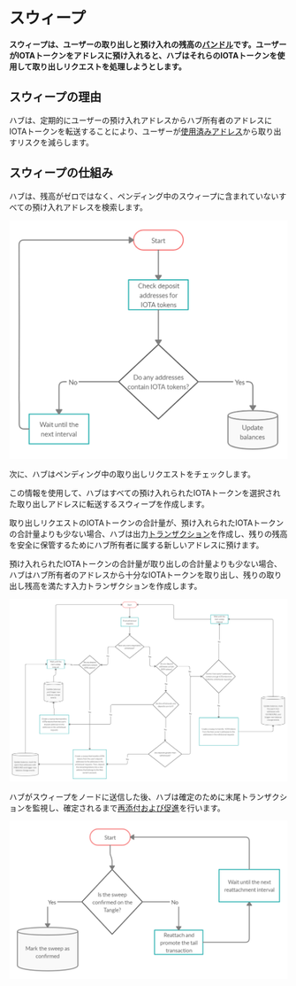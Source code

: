 # スウィープ
<!-- # Sweeps -->

**スウィープは、ユーザーの取り出しと預け入れの残高の[バンドル](root://getting-started/0.1/transactions/bundles.md)です。ユーザーがIOTAトークンをアドレスに預け入れると、ハブはそれらのIOTAトークンを使用して取り出しリクエストを処理しようとします。**
<!-- **A sweep is a [bundle](root://getting-started/0.1/transactions/bundles.md) that balances users' withdrawals and deposits. When a user deposits IOTA tokens into an address, Hub tries to use those IOTA tokens to fulfill withdrawal requests.** -->

## スウィープの理由
<!-- ## The reason for sweeps -->

ハブは、定期的にユーザーの預け入れアドレスからハブ所有者のアドレスにIOTAトークンを転送することにより、ユーザーが[使用済みアドレス](root://getting-started/0.1/clients/addresses.md#spent-addresses)から取り出すリスクを減らします。
<!-- Hub reduces the risk of a user withdrawing from a [spent address](root://getting-started/0.1/clients/addresses.md#spent-addresses) by transferring IOTA tokens from users' deposit addresses to a Hub owner's address at regular intervals. -->

## スウィープの仕組み
<!-- ## How sweeps work -->

ハブは、残高がゼロではなく、ペンディング中のスウィープに含まれていないすべての預け入れアドレスを検索します。
<!-- Hub finds all deposit address that have a non-zero balance and that are not included in any pending sweeps. -->

![Monitor interval](../images/monitorInterval.png)

次に、ハブはペンディング中の取り出しリクエストをチェックします。
<!-- Then, Hub checks for pending withdrawal requests. -->

この情報を使用して、ハブはすべての預け入れられたIOTAトークンを選択された取り出しアドレスに転送するスウィープを作成します。
<!-- Using this information, Hub creates a sweep that transfers any deposited IOTA tokens to the chosen withdrawal addresses. -->

取り出しリクエストのIOTAトークンの合計量が、預け入れられたIOTAトークンの合計量よりも少ない場合、ハブは出力[トランザクション](root://getting-started/0.1/transactions/transactions.md)を作成し、残りの残高を安全に保管するためにハブ所有者に属する新しいアドレスに預けます。
<!-- If the total amount of IOTA tokens in withdrawal requests is less than the total amount of deposited IOTA tokens, Hub creates an output [transaction](root://getting-started/0.1/transactions/transactions.md) to deposit the remaining balance into a new address that belongs to the Hub owner for safe keeping. -->

預け入れられたIOTAトークンの合計量が取り出しの合計量よりも少ない場合、ハブはハブ所有者のアドレスから十分なIOTAトークンを取り出し、残りの取り出し残高を満たす入力トランザクションを作成します。
<!-- If the total amount of deposited IOTA tokens is less than the total amount of withdrawals, Hub creates an input transaction to withdraw enough IOTA tokens from the Hub owner's addresses to fulfill the remaining withdrawal balance. -->

![Sweep interval](../images/sweepInterval.png)

ハブがスウィープをノードに送信した後、ハブは確定のために末尾トランザクションを監視し、確定されるまで[再添付および促進](root://getting-started/0.1/transactions/reattach-rebroadcast-promote.md)を行います。
<!-- After Hub sends the sweep to a node, Hub monitors the tail transaction for confirmation and [reattaches and promotes](root://getting-started/0.1/transactions/reattach-rebroadcast-promote.md) it until it's confirmed. -->

![Reattachment interval](../images/reattachmentInterval.png)

